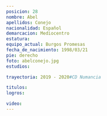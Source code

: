 ```yaml
---
posicion: 28
nombre: Abel
apellidos: Conejo
nacionalidad: Español
demarcacion: Mediocentro
estatura: 
equipo_actual: Burgos Promesas
fecha_de_nacimiento: 1998/03/21
pie: derecho
foto: abelconejo.jpg
estudios:

trayectoria: 2019 - 2020#CD Numancia

titulos:
logros:

video:
---
```

